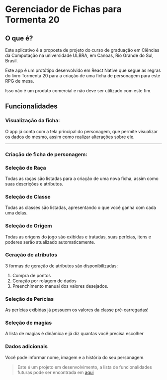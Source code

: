 # Gerenciador de Fichas para Tormenta 20

## O que é?

Este aplicativo é a proposta de projeto do curso de graduação em Ciências da Computação na universidade ULBRA, em Canoas, Rio Grande do Sul, Brasil.

Este app é um protótipo desenvolvido em React Native que segue as regras do livro Tormenta 20 para a criação de uma ficha de personagem para este RPG de mesa.

Isso não é um produto comercial e não deve ser utilizado com este fim.

## Funcionalidades

### **Visualização da ficha:**

O app já conta com a tela principal do personagem, que permite visualizar os dados do mesmo, assim como realizar alterações sobre ele.

---

### **Criação de ficha de personagem:**

### **Seleção de Raça**

Todas as raças são listadas para a criação de uma nova ficha, assim como suas descrições e atributos.

### **Seleção de Classe**

Todas as classes são listadas, apresentando o que você ganha com cada uma delas.

### **Seleção de Origem**

Todas as origens do jogo são exibidas e tratadas, suas perícias, itens e poderes serão atualizado automaticamente.

### **Geração de atributos**

3 formas de geração de atributos são disponibilizadas:

1.  Compra de pontos
2.  Geração por rolagem de dados
3.  Preenchimento manual dos valores desejados.

### **Seleção de Perícias**

As perícias exibidas já possuem os valores da classe pré-carregadas!

### **Seleção de magias**

A lista de magias é dinâmica e já diz quantas você precisa escolher

### **Dados adicionais**

Você pode informar nome, imagem e a história do seu personagem.

> Este é um projeto em desenvolvimento, a lista de funcionalidades futuras pode ser encontrada em [aqui](/Progress.md)
